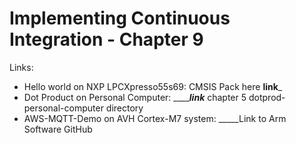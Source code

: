 # Implementing Continuous Integration - Chapter 9
Links:
- Hello world on NXP LPCXpresso55s69: CMSIS Pack here ________link_________
- Dot Product on Personal Computer: ___________link_______ chapter 5 dotprod-personal-computer directory
- AWS-MQTT-Demo on AVH Cortex-M7 system: _____Link to Arm Software GitHub
